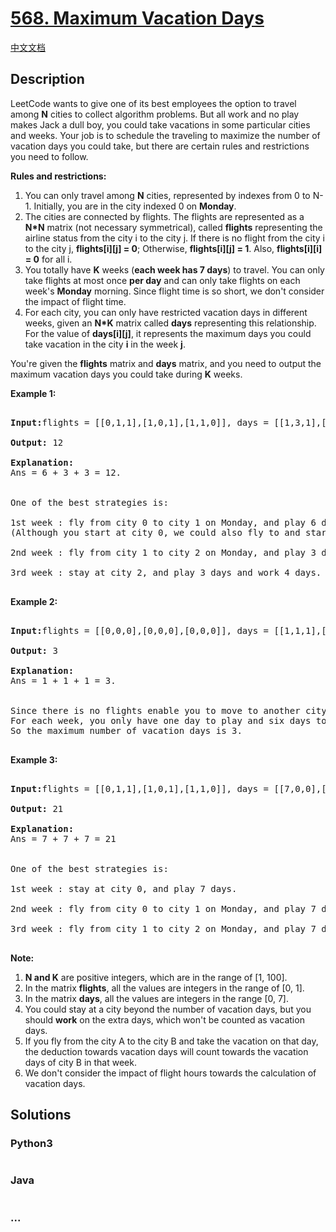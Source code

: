 # [568. Maximum Vacation Days](https://leetcode.com/problems/maximum-vacation-days)

[中文文档](/solution/0500-0599/0568.Maximum%20Vacation%20Days/README.md)

## Description

<p>

LeetCode wants to give one of its best employees the option to travel among <b>N</b> cities to collect algorithm problems. But all work and no play makes Jack a dull boy, you could take vacations in some particular cities and weeks. Your job is to schedule the traveling to maximize the number of vacation days you could take, but there are certain rules and restrictions you need to follow.

</p>



<p><b>Rules and restrictions:</b><br>

<ol>

<li>You can only travel among <b>N</b> cities, represented by indexes from 0 to N-1. Initially, you are in the city indexed 0 on <b>Monday</b>.</li>

<li>The cities are connected by flights. The flights are represented as a <b>N*N</b> matrix (not necessary symmetrical), called <b>flights</b> representing the airline status from the city i to the city j. If there is no flight from the city i to the city j, <b>flights[i][j] = 0</b>; Otherwise, <b>flights[i][j] = 1</b>. Also, <b>flights[i][i] = 0</b> for all i.</li>

<li>You totally have <b>K</b> weeks (<b>each week has 7 days</b>) to travel. You can only take flights at most once <b>per day</b> and can only take flights on each week's <b>Monday</b> morning. Since flight time is so short, we don't consider the impact of flight time.</li>

<li>For each city, you can only have restricted vacation days in different weeks, given an <b>N*K</b> matrix called <b>days</b> representing this relationship. For the value of <b>days[i][j]</b>, it represents the maximum days you could take vacation in the city <b>i</b> in the week <b>j</b>.</li>

</ol>

</p>



<p>You're given the <b>flights</b> matrix and <b>days</b> matrix, and you need to output the maximum vacation days you could take during <b>K</b> weeks.</p>



<p><b>Example 1:</b><br />

<pre>

<b>Input:</b>flights = [[0,1,1],[1,0,1],[1,1,0]], days = [[1,3,1],[6,0,3],[3,3,3]]

<b>Output:</b> 12

<b>Explanation:</b> <br>Ans = 6 + 3 + 3 = 12. <br>

One of the best strategies is:

1st week : fly from city 0 to city 1 on Monday, and play 6 days and work 1 day. <br/>(Although you start at city 0, we could also fly to and start at other cities since it is Monday.) 

2nd week : fly from city 1 to city 2 on Monday, and play 3 days and work 4 days.

3rd week : stay at city 2, and play 3 days and work 4 days.

</pre>

</p>



<p><b>Example 2:</b><br />

<pre>

<b>Input:</b>flights = [[0,0,0],[0,0,0],[0,0,0]], days = [[1,1,1],[7,7,7],[7,7,7]]

<b>Output:</b> 3

<b>Explanation:</b> <br>Ans = 1 + 1 + 1 = 3. <br>

Since there is no flights enable you to move to another city, you have to stay at city 0 for the whole 3 weeks. <br/>For each week, you only have one day to play and six days to work. <br/>So the maximum number of vacation days is 3.

</pre>

</p>



<p><b>Example 3:</b><br />

<pre>

<b>Input:</b>flights = [[0,1,1],[1,0,1],[1,1,0]], days = [[7,0,0],[0,7,0],[0,0,7]]

<b>Output:</b> 21

<b>Explanation:</b><br>Ans = 7 + 7 + 7 = 21<br>

One of the best strategies is:

1st week : stay at city 0, and play 7 days. 

2nd week : fly from city 0 to city 1 on Monday, and play 7 days.

3rd week : fly from city 1 to city 2 on Monday, and play 7 days.

</pre>

</p>





<p><b>Note:</b><br>

<ol>

<li><b>N and K</b> are positive integers, which are in the range of [1, 100].</li>

<li>In the matrix <b>flights</b>, all the values are integers in the range of [0, 1].</li>

<li>In the matrix <b>days</b>, all the values are integers in the range [0, 7].</li>

<li>You could stay at a city beyond the number of vacation days, but you should <b>work</b> on the extra days, which won't be counted as vacation days.</li>

<li>If you fly from the city A to the city B and take the vacation on that day, the deduction towards vacation days will count towards the vacation days of city B in that week.</li>

<li>We don't consider the impact of flight hours towards the calculation of vacation days.</li>

</ol>

</p>

## Solutions

<!-- tabs:start -->

### **Python3**

```python

```

### **Java**

```java

```

### **...**

```

```

<!-- tabs:end -->
